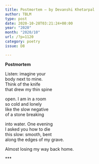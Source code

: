 ```yaml
---
title: Postmortem – by Devanshi Khetarpal
author: TBLM
type: post
date: 2020-10-28T03:21:24+00:00
year: "2020"
month: "2020/10"
url: /?p=1120
category: poetry
issue: D8

---
```

**Postmortem**

Listen: imagine your  
body next to mine.  
Think of the knife  
that drew my thin spine

open. I am in a room  
so cold and lonely  
like the slow negative  
of a stone breaking

into water. One evening  
I asked you how to die  
this slow: smooth, bent  
along the edges of my grave.

Almost losing my way back home.

\***
